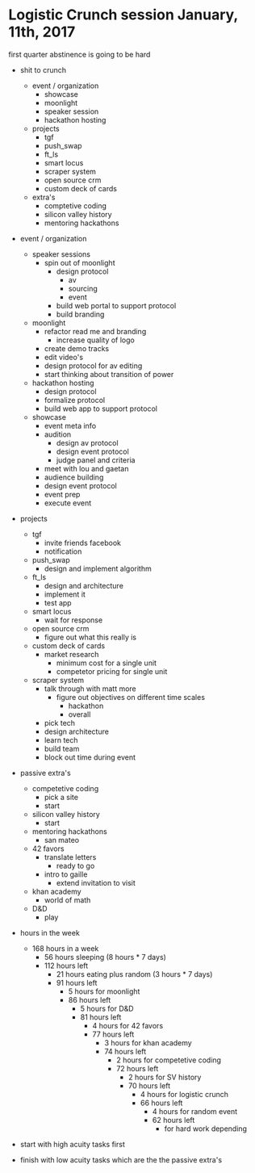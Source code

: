 # Logistic Crunch session January, 11th, 2017

first quarter abstinence is going to be hard

* shit to crunch
    * event / organization
        * showcase
        * moonlight
        * speaker session
        * hackathon hosting
    * projects
        * tgf
        * push_swap
        * ft_ls
        * smart locus
        * scraper system
        * open source crm
        * custom deck of cards
    * extra's
        * comptetive coding
        * silicon valley history
        * mentoring hackathons



* event / organization
    * speaker sessions
        * spin out of moonlight
            * design protocol
                * av
                * sourcing
                * event
            * build web portal to support protocol
            * build branding
    * moonlight
        * refactor read me and branding
            * increase quality of logo
        * create demo tracks
        * edit video's
        * design protocol for av editing
        * start thinking about transition of power
    * hackathon hosting
        * design protocol
        * formalize protocol
        * build web app to support protocol
    * showcase
        * event meta info
        * audition
            * design av protocol
            * design event protocol
            * judge panel and criteria
        * meet with lou and gaetan
        * audience building
        * design event protocol
        * event prep
        * execute event

* projects
    * tgf
        * invite friends facebook
        * notification
    * push_swap
        * design and implement algorithm
    * ft_ls
        * design and architecture
        * implement it
        * test app
    * smart locus
        * wait for response
    * open source crm 
        * figure out what this really is
    * custom deck of cards
        * market research
            * minimum cost for a single unit
            * competetor pricing for single unit
    * scraper system
        * talk through with matt more
            * figure out objectives on different time scales
                * hackathon
                * overall
        * pick tech
        * design architecture
        * learn tech
        * build team
        * block out time during event

* passive extra's
    * competetive coding
        * pick a site
        * start
    * silicon valley history
        * start
    * mentoring hackathons
        * san mateo 
    * 42 favors
        * translate letters
            * ready to go
        * intro to gaille
            * extend invitation to visit
    * khan academy
        * world of math
    * D&D
        * play 

* hours in the week
    * 168 hours in a week
        * 56 hours sleeping (8 hours * 7 days)
        * 112 hours left
            * 21 hours eating plus random (3 hours * 7 days)
            * 91 hours left 
                * 5 hours for moonlight
                * 86 hours left
                    * 5 hours for D&D 
                    * 81 hours left
                        * 4 hours for 42 favors
                        * 77 hours left
                            * 3 hours for khan academy
                            * 74 hours left
                                * 2 hours for competetive coding
                                * 72 hours left
                                    * 2 hours for SV history
                                    * 70 hours left
                                        * 4 hours for logistic crunch
                                        * 66 hours left 
                                            * 4 hours for random event
                                            * 62 hours left
                                                * for hard work depending

* start with high acuity tasks first 
* finish with low acuity tasks which are the the passive extra's










